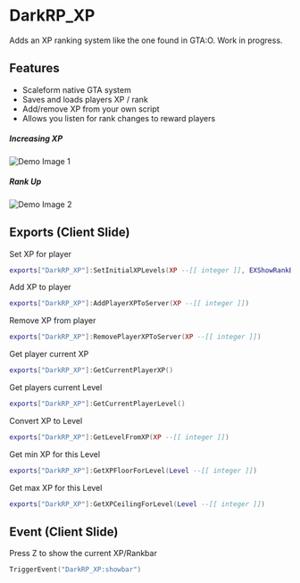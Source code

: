 # DarkRP_XP
Adds an XP ranking system like the one found in GTA:O. Work in progress.

## Features
* Scaleform native GTA system
* Saves and loads players XP / rank
* Add/remove XP from your own script
* Allows you listen for rank changes to reward players

##### Increasing XP

![Demo Image 1](https://i.imgur.com/CpACt9s.gif)

##### Rank Up

![Demo Image 2](https://i.imgur.com/uNPRGo5.gif)


## Exports (Client Slide)

Set XP for player
```lua
exports["DarkRP_XP"]:SetInitialXPLevels(XP --[[ integer ]], EXShowRankBar --[[ boolean ]], EXShowRankBarAnimating --[[ boolean ]])
```

Add XP to player
```lua
exports["DarkRP_XP"]:AddPlayerXPToServer(XP --[[ integer ]])
```

Remove XP from player
```lua
exports["DarkRP_XP"]:RemovePlayerXPToServer(XP --[[ integer ]])
```

Get player current XP
```lua
exports["DarkRP_XP"]:GetCurrentPlayerXP()
```

Get players current Level
```lua
exports["DarkRP_XP"]:GetCurrentPlayerLevel()
```

Convert XP to Level
```lua
exports["DarkRP_XP"]:GetLevelFromXP(XP --[[ integer ]])
```

Get min XP for this Level
```lua
exports["DarkRP_XP"]:GetXPFloorForLevel(Level --[[ integer ]])
```

Get max XP for this Level
```lua
exports["DarkRP_XP"]:GetXPCeilingForLevel(Level --[[ integer ]])
```

## Event (Client Slide)

Press Z to show the current XP/Rankbar
```lua
TriggerEvent("DarkRP_XP:showbar")
```
